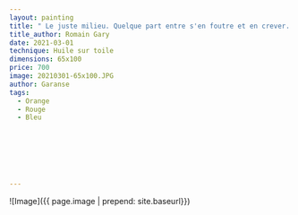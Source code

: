 ```yaml
---
layout: painting
title: " Le juste milieu. Quelque part entre s'en foutre et en crever. Entre d'enfermer à double tour et laisser entrer le monde entier. Ne pas se durcir mais ne pas se laisser détruire non plus. Très difficile. "                      
title_author: Romain Gary                                           
date: 2021-03-01
technique: Huile sur toile 
dimensions: 65x100
price: 700
image: 20210301-65x100.JPG
author: Garanse
tags:
  - Orange
  - Rouge
  - Bleu
  
  
  
  
  
  
  
---
```

![Image]({{ page.image | prepend: site.baseurl}})

